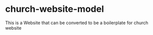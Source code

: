 # church-website-model
This is a Website that can be converted to be a boilerplate for church website
